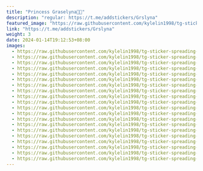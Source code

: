 ```yaml
---
title: "Princess Graselyna👸🏻"
description: "regular: https://t.me/addstickers/Grslyna"
featured_image: "https://raw.githubusercontent.com/kylelin1998/tg-sticker-spreading-worldwide-images/main/img/755ff6b4-241a-4f7b-b805-3962bb5b23cd.jpg"
link: "https://t.me/addstickers/Grslyna"
weight: 3
date: 2024-01-14T19:12:53+08:00
images:
  - https://raw.githubusercontent.com/kylelin1998/tg-sticker-spreading-worldwide-images/main/img/755ff6b4-241a-4f7b-b805-3962bb5b23cd.jpg
  - https://raw.githubusercontent.com/kylelin1998/tg-sticker-spreading-worldwide-images/main/img/b0cb27de-d97d-489a-8297-ab5004e558bf.jpg
  - https://raw.githubusercontent.com/kylelin1998/tg-sticker-spreading-worldwide-images/main/img/26f94c81-4b66-4ee4-99a9-67dfcdecae8d.jpg
  - https://raw.githubusercontent.com/kylelin1998/tg-sticker-spreading-worldwide-images/main/img/ab4c3c97-807e-43c3-a05a-cf180df86fc1.jpg
  - https://raw.githubusercontent.com/kylelin1998/tg-sticker-spreading-worldwide-images/main/img/bdd9698c-39de-420d-b988-2c8462146321.jpg
  - https://raw.githubusercontent.com/kylelin1998/tg-sticker-spreading-worldwide-images/main/img/a3c5f86a-8368-40f8-8c3f-a30e4ea0f9ff.jpg
  - https://raw.githubusercontent.com/kylelin1998/tg-sticker-spreading-worldwide-images/main/img/d772758b-07e3-4c14-93af-3f33e751d961.jpg
  - https://raw.githubusercontent.com/kylelin1998/tg-sticker-spreading-worldwide-images/main/img/53384fcd-6970-4ce6-b9f3-34c484e4e545.jpg
  - https://raw.githubusercontent.com/kylelin1998/tg-sticker-spreading-worldwide-images/main/img/2e6bd6f5-8372-4fe8-bb19-5a18f6b70225.jpg
  - https://raw.githubusercontent.com/kylelin1998/tg-sticker-spreading-worldwide-images/main/img/ac9e3dbb-8907-48fb-87f8-bc33d39e8e6c.jpg
  - https://raw.githubusercontent.com/kylelin1998/tg-sticker-spreading-worldwide-images/main/img/1dc8a0b5-7445-47a6-93b5-59ba1facdb64.jpg
  - https://raw.githubusercontent.com/kylelin1998/tg-sticker-spreading-worldwide-images/main/img/21b6584f-3963-4b57-b621-df57494d09f9.jpg
  - https://raw.githubusercontent.com/kylelin1998/tg-sticker-spreading-worldwide-images/main/img/f1d71eff-0d79-4c1c-9731-ae1e3fdd5b3c.jpg
  - https://raw.githubusercontent.com/kylelin1998/tg-sticker-spreading-worldwide-images/main/img/be3efdb9-8a42-4957-b095-d97a47fd2394.jpg
  - https://raw.githubusercontent.com/kylelin1998/tg-sticker-spreading-worldwide-images/main/img/dafd681b-87bf-4d59-a13d-35de5e03403b.jpg
  - https://raw.githubusercontent.com/kylelin1998/tg-sticker-spreading-worldwide-images/main/img/e6a77d3e-c66c-4a36-9a3c-2dfe06f70547.jpg
  - https://raw.githubusercontent.com/kylelin1998/tg-sticker-spreading-worldwide-images/main/img/a0ffd4b9-8536-4eff-b031-fe5fb45eb7ab.jpg
  - https://raw.githubusercontent.com/kylelin1998/tg-sticker-spreading-worldwide-images/main/img/6bb8d5d6-e861-426a-af1a-0a808653ddbd.jpg
  - https://raw.githubusercontent.com/kylelin1998/tg-sticker-spreading-worldwide-images/main/img/ec635063-8f4c-4d9f-b54a-448405c4cb4f.jpg
  - https://raw.githubusercontent.com/kylelin1998/tg-sticker-spreading-worldwide-images/main/img/2ac1ba7f-25a6-415c-a40c-2fc7b4840f6a.jpg
---
```


